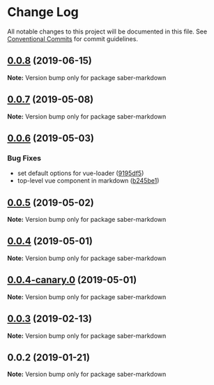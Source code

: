 # Change Log

All notable changes to this project will be documented in this file.
See [Conventional Commits](https://conventionalcommits.org) for commit guidelines.

## [0.0.8](https://github.com/saberland/saber/compare/saber-markdown@0.0.7...saber-markdown@0.0.8) (2019-06-15)

**Note:** Version bump only for package saber-markdown

## [0.0.7](https://github.com/egoist/saber/compare/saber-markdown@0.0.6...saber-markdown@0.0.7) (2019-05-08)

**Note:** Version bump only for package saber-markdown

## [0.0.6](https://github.com/egoist/saber/compare/saber-markdown@0.0.5...saber-markdown@0.0.6) (2019-05-03)

### Bug Fixes

- set default options for vue-loader ([9195df5](https://github.com/egoist/saber/commit/9195df5))
- top-level vue component in markdown ([b245be1](https://github.com/egoist/saber/commit/b245be1))

## [0.0.5](https://github.com/egoist/saber/compare/saber-markdown@0.0.4...saber-markdown@0.0.5) (2019-05-02)

**Note:** Version bump only for package saber-markdown

## [0.0.4](https://github.com/egoist/saber/compare/saber-markdown@0.0.4-canary.0...saber-markdown@0.0.4) (2019-05-01)

**Note:** Version bump only for package saber-markdown

## [0.0.4-canary.0](https://github.com/egoist/saber/compare/saber-markdown@0.0.3...saber-markdown@0.0.4-canary.0) (2019-05-01)

**Note:** Version bump only for package saber-markdown

## [0.0.3](https://github.com/egoist/saber/compare/saber-markdown@0.0.2...saber-markdown@0.0.3) (2019-02-13)

**Note:** Version bump only for package saber-markdown

## 0.0.2 (2019-01-21)

**Note:** Version bump only for package saber-markdown

